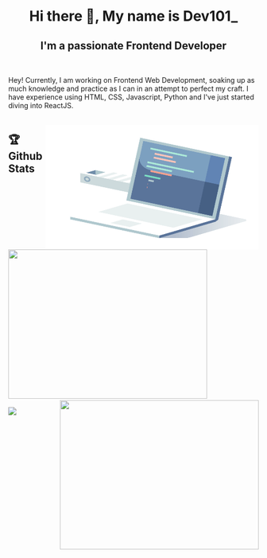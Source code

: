 <h1 align="center"> Hi there 👋, My name is Dev101_ </h1>
<h2 align="center"> I'm a passionate Frontend Developer </h2>
<br>

Hey! Currently, I am working on Frontend Web Development, soaking up as much knowledge and practice as I can in an attempt to perfect my craft. I have experience using HTML, CSS, Javascript, Python and I've just started diving into ReactJS.
<br><br>

<!--
<img align="right" src ="https://thumbs.dreamstime.com/b/vector-female-programmer-software-engineer-coding-desktop-isometric-193608287.jpg" alt="image" width="350" height="250"/>  -->

<img align="right" src ="10_coding_dribbble.gif" alt="image" width="430" height="250"/>

## 🏆 Github Stats

<p align="left">
<img height="300px" width="400px" src="https://github-readme-stats.vercel.app/api/top-langs/?username=Sumandeep-kaur&theme=synthwave">
<img align="right" height="300px" width="400px" src="https://github-readme-streak-stats.herokuapp.com/?user=Sumandeep-kaur&theme=synthwave">
</p>
<img src="https://activity-graph.herokuapp.com/graph?username=GitCat12&bg_color=2B213A&color=E5289E&line=DA5B0B&point=E1E8EB">
